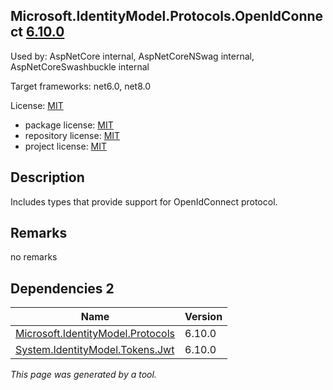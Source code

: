 Microsoft.IdentityModel.Protocols.OpenIdConnect [6.10.0](https://www.nuget.org/packages/Microsoft.IdentityModel.Protocols.OpenIdConnect/6.10.0)
--------------------

Used by: AspNetCore internal, AspNetCoreNSwag internal, AspNetCoreSwashbuckle internal

Target frameworks: net6.0, net8.0

License: [MIT](../../../../licenses/mit) 

- package license: [MIT](https://licenses.nuget.org/MIT) 
- repository license: [MIT](https://github.com/AzureAD/azure-activedirectory-identitymodel-extensions-for-dotnet) 
- project license: [MIT](https://github.com/AzureAD/azure-activedirectory-identitymodel-extensions-for-dotnet) 

Description
-----------
Includes types that provide support for OpenIdConnect protocol.

Remarks
-----------
no remarks


Dependencies 2
-----------

|Name|Version|
|----------|:----|
|[Microsoft.IdentityModel.Protocols](../../../../packages/nuget.org/microsoft.identitymodel.protocols/6.10.0)|6.10.0|
|[System.IdentityModel.Tokens.Jwt](../../../../packages/nuget.org/system.identitymodel.tokens.jwt/6.10.0)|6.10.0|

*This page was generated by a tool.*